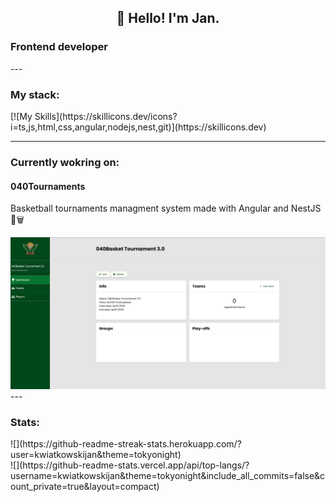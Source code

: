 <h2 align="center">👋 Hello! I'm Jan.</h2>
<h3>Frontend developer</h3>
---
<h3>My stack:</h3>
[![My Skills](https://skillicons.dev/icons?i=ts,js,html,css,angular,nodejs,nest,git)](https://skillicons.dev)

---
<h3>Currently wokring on:</h3>

<h4>040Tournaments</h4>
<p>Basketball tournaments managment system made with Angular and NestJS 🏀🗑️</p>
<img src="https://github.com/kwiatkowskijan/kwiatkowskijan/blob/main/040basket2.png" width="800px">
---
<h3>Stats:</h3>
![](https://github-readme-streak-stats.herokuapp.com/?user=kwiatkowskijan&theme=tokyonight) <br>
![](https://github-readme-stats.vercel.app/api/top-langs/?username=kwiatkowskijan&theme=tokyonight&include_all_commits=false&count_private=true&layout=compact)
